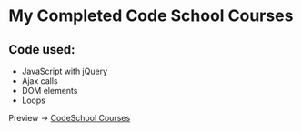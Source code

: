 # My Completed Code School Courses #

## Code used: ##

* JavaScript with jQuery
* Ajax calls
* DOM elements
* Loops

Preview -> [CodeSchool Courses](https://kristianjagoda.github.io/My_Code_School_Courses/)



